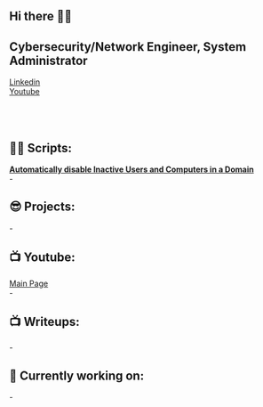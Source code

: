 ## Hi there 👋🌱
<h2>Cybersecurity/Network Engineer, System Administrator</a></h2>
<a href="https://www.linkedin.com/in/gharabaghi">Linkedin</a><br>
<a href="https://www.youtube.com/@CryotoByteChronicles">Youtube</a><br>
<br>
<br>
<br>
<h2>👨‍💻 Scripts:</h2>
<b> <a href="https://github.com/Gharabaghif/TechnicalDocuments/blob/main/ActiveDirectoryManagement.ps1">Automatically disable Inactive Users and Computers in a Domain</a> </b>
<br>-
<h2>😎 Projects:</h2>
-
<br>
<h2>📺 Youtube:</h2>
<a href="https://www.youtube.com/@CryotoByteChronicles">Main Page</a></h1>
<br>
-
<h2>📺 Writeups:</h2>
-
<h2>🔭 Currently working on:</h2>
-

